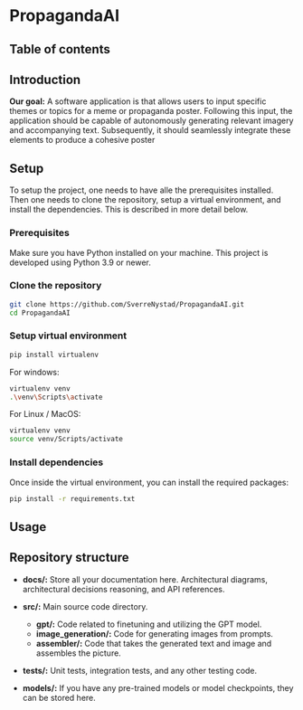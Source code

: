 # PropagandaAI

## Table of contents

## Introduction

**Our goal:** A software application is that allows users to input specific themes or topics for a meme or propaganda poster. Following this input, the application should be capable of autonomously generating relevant imagery and accompanying text. Subsequently, it should seamlessly integrate these elements to produce a cohesive poster

## Setup
To setup the project, one needs to have alle the prerequisites installed. Then one needs to clone the repository, setup a virtual environment, and install the dependencies. This is described in more detail below.

### Prerequisites
Make sure you have Python installed on your machine. This project is developed using Python 3.9 or newer.
### Clone the repository
```bash
git clone https://github.com/SverreNystad/PropagandaAI.git
cd PropagandaAI
```

### Setup virtual environment
```bash
pip install virtualenv
```

For windows:
```bash
virtualenv venv
.\venv\Scripts\activate
```

For Linux / MacOS:
```bash
virtualenv venv
source venv/Scripts/activate
```

### Install dependencies
Once inside the virtual environment, you can install the required packages:
```bash
pip install -r requirements.txt
```

## Usage



## Repository structure
* **docs/:** Store all your documentation here. Architectural diagrams, architectural decisions reasoning, and API references.

* **src/:** Main source code directory.
  * **gpt/:** Code related to finetuning and utilizing the GPT model.
  * **image_generation/:** Code for generating images from prompts.
  * **assembler/:** Code that takes the generated text and image and assembles the picture.
* **tests/:** Unit tests, integration tests, and any other testing code.

* **models/:** If you have any pre-trained models or model checkpoints, they can be stored here.
